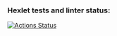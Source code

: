 ### Hexlet tests and linter status:
[![Actions Status](https://github.com/Alsecode/layout-designer-project-56/workflows/hexlet-check/badge.svg)](https://github.com/Alsecode/layout-designer-project-56/actions)
